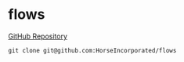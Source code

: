 # flows

[GitHub Repository](https://github.com/HorseIncorporated/flows)

`git clone git@github.com:HorseIncorporated/flows`
